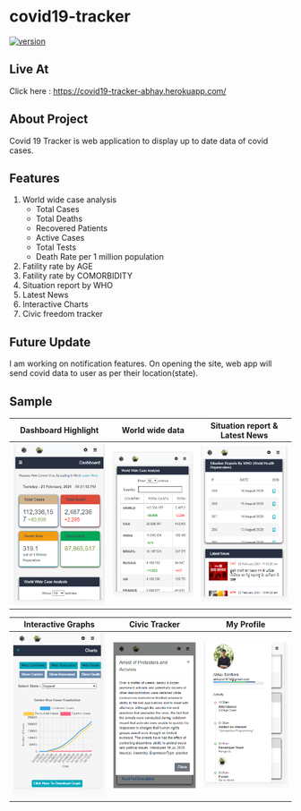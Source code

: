 # covid19-tracker

[![version](https://img.shields.io/badge/version-1.1-green.svg)](https://github.com/Abhaysardhara/Draw-Anything-Google-Chrome-Extension/releases/tag/v1.0)

## Live At
Click here : <https://covid19-tracker-abhay.herokuapp.com/>

## About Project
Covid 19 Tracker is web application to display up to date data of covid cases.

## Features
1. World wide case analysis
    * Total Cases
    * Total Deaths
    * Recovered Patients
    * Active Cases
    * Total Tests
    * Death Rate per 1 million population
1. Fatility rate by AGE
1. Fatility rate by COMORBIDITY
1. Situation report by WHO
1. Latest News
1. Interactive Charts
1. Civic freedom tracker

## Future Update
I am working on notification features. On opening the site, web app will send covid data to user as per their location(state).

## Sample
Dashboard Highlight           |  World wide data           |  Situation report & Latest News
:-------------------------:|:---------------------------:|:-------------------------:
![](https://github.com/Abhaysardhara/covid19-tracker/blob/master/Screenshot%20(70).png)  |  ![](https://github.com/Abhaysardhara/covid19-tracker/blob/master/Screenshot%20(71).png)  |  ![](https://github.com/Abhaysardhara/covid19-tracker/blob/master/Screenshot%20(72).png)

Interactive Graphs         |  Civic Tracker           |  My Profile
:-------------------------:|:---------------------------:|:-------------------------:
![](https://github.com/Abhaysardhara/covid19-tracker/blob/master/Screenshot%20(73).png)  |  ![](https://github.com/Abhaysardhara/covid19-tracker/blob/master/Screenshot%20(74).png)  |  ![](https://github.com/Abhaysardhara/covid19-tracker/blob/master/Screenshot%20(75).png)
